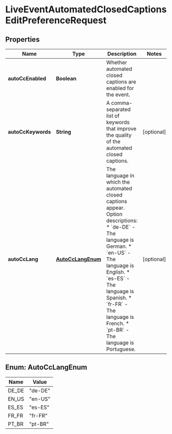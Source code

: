 

# LiveEventAutomatedClosedCaptionsEditPreferenceRequest


## Properties

| Name | Type | Description | Notes |
|------------ | ------------- | ------------- | -------------|
|**autoCcEnabled** | **Boolean** | Whether automated closed captions are enabled for the event. |  |
|**autoCcKeywords** | **String** | A comma-separated list of keywords that improve the quality of the automated closed captions. |  [optional] |
|**autoCcLang** | [**AutoCcLangEnum**](#AutoCcLangEnum) | The language in which the automated closed captions appear.  Option descriptions:  * &#x60;de-DE&#x60; - The language is German.  * &#x60;en-US&#x60; - The language is English.  * &#x60;es-ES&#x60; - The language is Spanish.  * &#x60;fr-FR&#x60; - The language is French.  * &#x60;pt-BR&#x60; - The language is Portuguese.  |  [optional] |



## Enum: AutoCcLangEnum

| Name | Value |
|---- | -----|
| DE_DE | &quot;de-DE&quot; |
| EN_US | &quot;en-US&quot; |
| ES_ES | &quot;es-ES&quot; |
| FR_FR | &quot;fr-FR&quot; |
| PT_BR | &quot;pt-BR&quot; |



